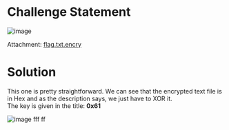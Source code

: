 # Challenge Statement 
![image](https://github.com/user-attachments/assets/0b6dd53d-940d-4f70-b824-d4020ed86fd2)

Attachment: [flag.txt.encry](https://github.com/harishkannan05/SnykCTF-2024-Writeup/blob/main/Attachments/flag.txt.encry)

# Solution
This one is pretty straightforward. We can see that the encrypted text file is in Hex and as the description says, we just have to XOR it. <br />
The key is given in the title: **0x61**

![image](https://github.com/user-attachments/assets/1cf000c3-77bc-4b7e-a996-da5062ff8ea9)
fff
ff
